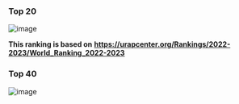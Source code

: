 
### Top 20
![image](https://github.com/mr-Ucar/2023-2024/assets/116120748/298eb42b-02f1-4a80-87a3-e3b2fafa96fe)

**This ranking is based on** **https://urapcenter.org/Rankings/2022-2023/World_Ranking_2022-2023**

### Top 40
![image](https://github.com/mr-Ucar/2023-2024/assets/116120748/db60bcc8-6d64-4f96-8cd9-6c8fa6a5be7b)
